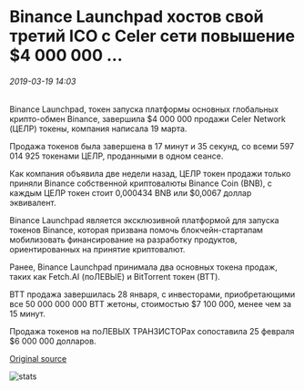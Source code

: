 # Binance Launchpad хостов свой третий ICO с Celer сети повышение $4 000 000 ...

###### 2019-03-19 14:03

Binance Launchpad, токен запуска платформы основных глобальных крипто-обмен Binance, завершила $4 000 000 продажи Celer Network (ЦЕЛР) токены, компания написала 19 марта.

Продажа токенов была завершена в 17 минут и 35 секунд, со всеми 597 014 925 токенами ЦЕЛР, проданными в одном сеансе.

Как компания объявила две недели назад, ЦЕЛР токен продажи только приняли Binance собственной криптовалюты Binance Coin (BNB), с каждым ЦЕЛР токен стоит 0,000434 BNB или $0,0067 доллар эквивалент.

Binance Launchpad является эксклюзивной платформой для запуска токенов Binance, которая призвана помочь блокчейн-стартапам мобилизовать финансирование на разработку продуктов, ориентированных на принятие криптовалют.

Ранее, Binance Launchpad принимала два основных токена продаж, таких как Fetch.AI (поЛЕВЫЕ) и BitTorrent токен (BTT).

BTT продажа завершилась 28 января, с инвесторами, приобретающими все 50 000 000 000 BTT жетоны, стоимостью $7 100 000, менее чем за 15 минут.

Продажа токенов на поЛЕВЫХ ТРАНЗИСТОРах сопоставила 25 февраля $6 000 000 долларов.

[Original source](https://cointelegraph.com/news/binance-launchpad-hosts-its-third-ico-with-celer-network-raising-4-million)

![stats](https://c.statcounter.com/11760860/0/a89fa40b/1/ "stats")